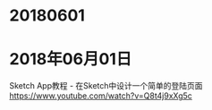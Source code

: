 # 20180601

# 2018年06月01日
Sketch App教程 - 在Sketch中设计一个简单的登陆页面
https://www.youtube.com/watch?v=Q8t4j9xXg5c
